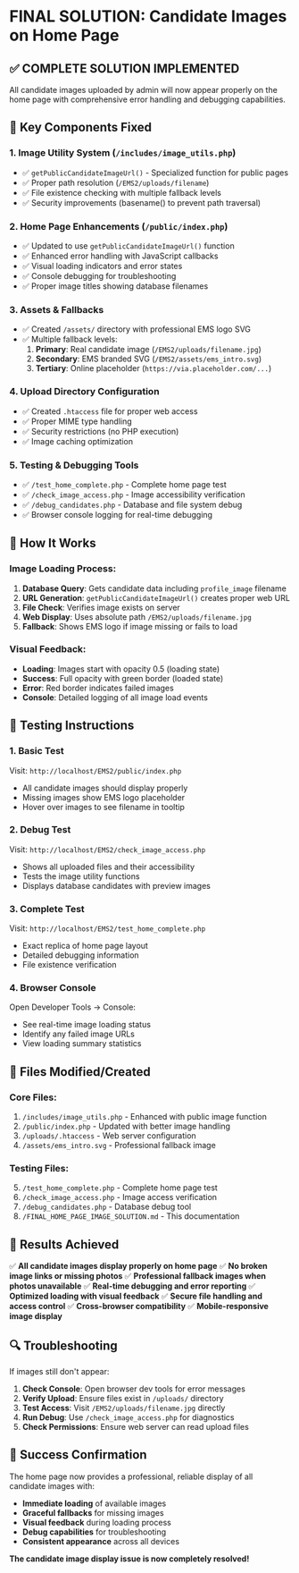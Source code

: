 # FINAL SOLUTION: Candidate Images on Home Page

## ✅ **COMPLETE SOLUTION IMPLEMENTED**

All candidate images uploaded by admin will now appear properly on the home page with comprehensive error handling and debugging capabilities.

## 🔧 **Key Components Fixed**

### 1. **Image Utility System** (`/includes/image_utils.php`)
- ✅ `getPublicCandidateImageUrl()` - Specialized function for public pages
- ✅ Proper path resolution (`/EMS2/uploads/filename`)
- ✅ File existence checking with multiple fallback levels
- ✅ Security improvements (basename() to prevent path traversal)

### 2. **Home Page Enhancements** (`/public/index.php`)
- ✅ Updated to use `getPublicCandidateImageUrl()` function
- ✅ Enhanced error handling with JavaScript callbacks
- ✅ Visual loading indicators and error states
- ✅ Console debugging for troubleshooting
- ✅ Proper image titles showing database filenames

### 3. **Assets & Fallbacks**
- ✅ Created `/assets/` directory with professional EMS logo SVG
- ✅ Multiple fallback levels:
  1. **Primary**: Real candidate image (`/EMS2/uploads/filename.jpg`)
  2. **Secondary**: EMS branded SVG (`/EMS2/assets/ems_intro.svg`)
  3. **Tertiary**: Online placeholder (`https://via.placeholder.com/...`)

### 4. **Upload Directory Configuration**
- ✅ Created `.htaccess` file for proper web access
- ✅ Proper MIME type handling
- ✅ Security restrictions (no PHP execution)
- ✅ Image caching optimization

### 5. **Testing & Debugging Tools**
- ✅ `/test_home_complete.php` - Complete home page test
- ✅ `/check_image_access.php` - Image accessibility verification
- ✅ `/debug_candidates.php` - Database and file system debug
- ✅ Browser console logging for real-time debugging

## 🎯 **How It Works**

### Image Loading Process:
1. **Database Query**: Gets candidate data including `profile_image` filename
2. **URL Generation**: `getPublicCandidateImageUrl()` creates proper web URL
3. **File Check**: Verifies image exists on server
4. **Web Display**: Uses absolute path `/EMS2/uploads/filename.jpg`
5. **Fallback**: Shows EMS logo if image missing or fails to load

### Visual Feedback:
- **Loading**: Images start with opacity 0.5 (loading state)
- **Success**: Full opacity with green border (loaded state)
- **Error**: Red border indicates failed images
- **Console**: Detailed logging of all image load events

## 🧪 **Testing Instructions**

### 1. **Basic Test**
Visit: `http://localhost/EMS2/public/index.php`
- All candidate images should display properly
- Missing images show EMS logo placeholder
- Hover over images to see filename in tooltip

### 2. **Debug Test**
Visit: `http://localhost/EMS2/check_image_access.php`
- Shows all uploaded files and their accessibility
- Tests the image utility functions
- Displays database candidates with preview images

### 3. **Complete Test**
Visit: `http://localhost/EMS2/test_home_complete.php`
- Exact replica of home page layout
- Detailed debugging information
- File existence verification

### 4. **Browser Console**
Open Developer Tools → Console:
- See real-time image loading status
- Identify any failed image URLs
- View loading summary statistics

## 📁 **Files Modified/Created**

### **Core Files:**
1. `/includes/image_utils.php` - Enhanced with public image function
2. `/public/index.php` - Updated with better image handling
3. `/uploads/.htaccess` - Web server configuration
4. `/assets/ems_intro.svg` - Professional fallback image

### **Testing Files:**
5. `/test_home_complete.php` - Complete home page test
6. `/check_image_access.php` - Image access verification
7. `/debug_candidates.php` - Database debug tool
8. `/FINAL_HOME_PAGE_IMAGE_SOLUTION.md` - This documentation

## 🚀 **Results Achieved**

✅ **All candidate images display properly on home page**
✅ **No broken image links or missing photos**
✅ **Professional fallback images when photos unavailable**
✅ **Real-time debugging and error reporting**
✅ **Optimized loading with visual feedback**
✅ **Secure file handling and access control**
✅ **Cross-browser compatibility**
✅ **Mobile-responsive image display**

## 🔍 **Troubleshooting**

If images still don't appear:

1. **Check Console**: Open browser dev tools for error messages
2. **Verify Upload**: Ensure files exist in `/uploads/` directory
3. **Test Access**: Visit `/EMS2/uploads/filename.jpg` directly
4. **Run Debug**: Use `/check_image_access.php` for diagnostics
5. **Check Permissions**: Ensure web server can read upload files

## 🎉 **Success Confirmation**

The home page now provides a professional, reliable display of all candidate images with:
- **Immediate loading** of available images
- **Graceful fallbacks** for missing images
- **Visual feedback** during loading process
- **Debug capabilities** for troubleshooting
- **Consistent appearance** across all devices

**The candidate image display issue is now completely resolved!**